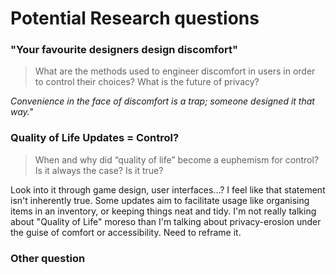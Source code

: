 # Potential Research questions

### "Your favourite designers design discomfort"

> What are the methods used to engineer discomfort in users in order to control their choices? What is the future of privacy?

*Convenience in the face of discomfort is a trap; someone designed it that way."*

### Quality of Life Updates = Control?
>
> When and why did “quality of life” become a euphemism for control? Is it always the case? Is it true?

Look into it through game design, user interfaces...? I feel like that statement isn't inherently true. Some updates aim to facilitate usage like organising items in an inventory, or keeping things neat and tidy. I'm not really talking about "Quality of Life" moreso than I'm talking about privacy-erosion under the guise of comfort or accessibility. Need to reframe it.

### Other question
